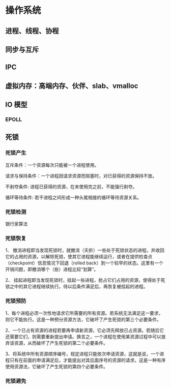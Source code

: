 # 操作系统

## 进程、线程、协程

## 同步与互斥

## IPC

## 虚拟内存：高端内存、伙伴、slab、vmalloc

## IO 模型

### EPOLL

## 死锁

### 死锁产生

互斥条件：一个资源每次只能被一个进程使用。

请求与保持条件：一个进程因请求资源而阻塞时，对已获得的资源保持不放。

不剥夺条件: 进程已获得的资源，在末使用完之前，不能强行剥夺。

循环等待条件: 若干进程之间形成一种头尾相接的循环等待资源关系。

### 死锁检测

银行家算法

### 死锁恢复

1、 撤消进程即当发现死锁时，就撤消（夭折）一些处于死锁状态的进程，并收回它的占用的资源，以解除死锁，使其它进程能继续运行，或者在提供检查点（checkpoint）信息情况下回退（rolled back）到一个较早的状态。这里有一个开销问题，即撤消哪个（些）进程比较“划算”。

2、 挂起进程即当发现死锁时，挂起一些进程，抢占它们占用的资源，使得处于死锁之中的其它进程继续执行。待以后条件满足后，再恢复被挂起的进程。

### 死锁预防

1、每个进程必须一次性地请求它所需要的所有资源。若系统无法满足这一要求，则它不能执行。这是一种预分资源方法，它破坏了产生死锁的第三个必要条件。

2、一个已占有资源的进程若要再申请新资源，它必须先释放已占资源。若随后它还需要它们，则需要重新提出申请。换言之，一个进程在使用某资源过程中可以放弃该资源，从而破坏了产生死锁的第二个必要条件。

3、将系统中所有资源顺序编号，规定进程只能依次申请资源，这就是说，一个进程只有在前面的申请满足后，才能提出对其后面序号的资源的请求。这是一种有序使用资源法，它破坏了产生死锁的第四个必要条件。

### 死锁避免
